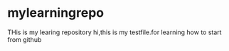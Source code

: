 # mylearningrepo
THis is my learing repository
hi,this is my testfile.for learning how to start from github
